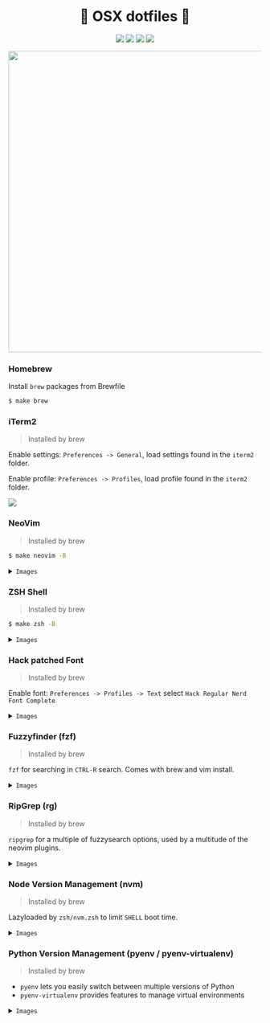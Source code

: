 <p align="center">
  <h1 align="center"> OSX dotfiles </h1>
  <p align="center">
    <img src="https://badgen.net/github/last-commit/smithpeder/dotfiles" />
    <img src="https://pedersmith.visualstudio.com/dotfiles/_apis/build/status/SmithPeder.dotfiles?branchName=azure" />
    <img src="https://badgen.net//badge/license/MIT/blue" />
    <img src="https://img.shields.io/github/repo-size/smithpeder/dotfiles?color=gree&label=size" />
  </p>
    <p align="center">
      <img src="https://i.imgur.com/tWN6X6W.png" width="600px" />
    </p>
</p>

### Homebrew

Install `brew` packages from Brewfile

```sh
$ make brew
```

### iTerm2

> Installed by brew

Enable settings: `Preferences -> General`, load settings found in the `iterm2` folder.

Enable profile: `Preferences -> Profiles`, load profile found in the `iterm2` folder.

<img src="https://i.imgur.com/GzJp8GW.png" />

### NeoVim

> Installed by brew

```sh
$ make neovim -B
```

<details><summary><code>Images</code></summary>
<p>
<img src="https://i.imgur.com/vtXiHQ0.png" />
</p>
</details>

### ZSH Shell

> Installed by brew

```sh
$ make zsh -B
```

<details><summary><code>Images</code></summary>
<p>
<img src="https://i.imgur.com/5WNzyaX.png" />
</p>
</details>

### Hack patched Font

> Installed by brew

Enable font: `Preferences -> Profiles -> Text` select `Hack Regular Nerd Font Complete`

<details><summary><code>Images</code></summary>
<p>
<img src="https://www.nerdfonts.com/assets/img/sankey-glyphs-combined-diagram.png" />
</p>
</details>

### Fuzzyfinder (fzf)

> Installed by brew

`fzf` for searching in `CTRL-R` search. Comes with brew and vim install.

<details><summary><code>Images</code></summary>
<p>
<img src="https://i.imgur.com/L35rILr.png" />
</p>
</details>

### RipGrep (rg)

> Installed by brew

`ripgrep` for a multiple of fuzzysearch options, used by a multitude of the neovim plugins.

<details><summary><code>Images</code></summary>
<p>
Search for files
<img src="https://i.imgur.com/tK6x229.png" />
Regex search for text inside files
<img src="https://i.imgur.com/u9TME6X.png" />
Search after buffers
<img src="https://i.imgur.com/kHaAbi1.png" />
Search for yanks
<img src="https://i.imgur.com/m9KFtzA.png" />
Search for commands
<img src="https://i.imgur.com/05I8ER3.png" />
</p>
</details>

### Node Version Management (nvm)

> Installed by brew

Lazyloaded by `zsh/nvm.zsh` to limit `SHELL` boot time.

<details><summary><code>Images</code></summary>
<p>
<img src="https://i.imgur.com/eUnXwdM.png" />
</p>
</details>

### Python Version Management (pyenv / pyenv-virtualenv)

> Installed by brew

- `pyenv` lets you easily switch between multiple versions of Python
- `pyenv-virtualenv` provides features to manage virtual environments

<details><summary><code>Images</code></summary>
<p>
<img src="https://i.imgur.com/v6eTrK6.png" />
</p>
</details>
